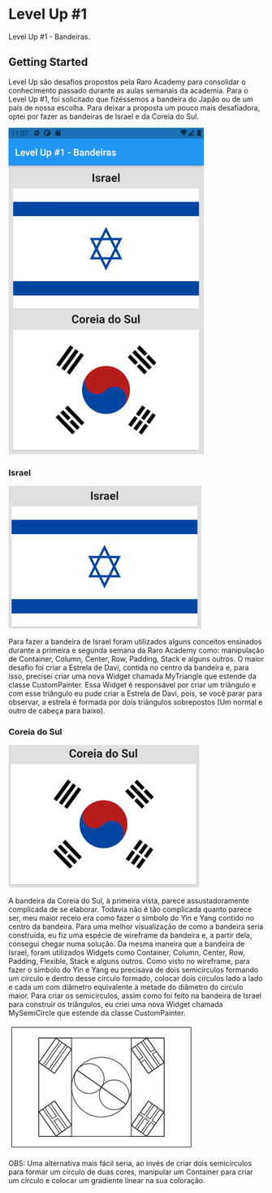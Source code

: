 # Level Up #1

Level Up #1 - Bandeiras.

## Getting Started

Level Up são desafios propostos pela Raro Academy para consolidar o conhecimento passado durante as aulas semanais da academia. Para o Level Up #1, foi solicitado que fizéssemos a bandeira do Japão ou de um país de nossa escolha. Para deixar a proposta um pouco mais desafiadora, optei por fazer as bandeiras de Israel e da Coreia do Sul.

![Level Up #1 - Bandeiras](./assets/img/bandeiras.png)

### Israel
![Bandeira - Israel](./assets/img/israel.png)

Para fazer a bandeira de Israel foram utilizados alguns conceitos ensinados durante a primeira e segunda semana da Raro Academy como: manipulação de Container, Column, Center, Row, Padding, Stack e alguns outros. O maior desafio foi criar a Estrela de Davi, contida no centro da bandeira e, para isso, precisei criar uma nova Widget chamada MyTriangle que estende da classe CustomPainter. Essa Widget é responsável por criar um triângulo e com esse triângulo eu pude criar a Estrela de Davi, pois, se você parar para observar, a estrela é formada por dois triângulos sobrepostos (Um normal e outro de cabeça para baixo).

### Coreia do Sul
![Bandeira - Coreia do Sul](./assets/img/coreia_do_sul.png)

A bandeira da Coreia do Sul, à primeira vista, parece assustadoramente complicada de se elaborar. Todavia não é tão complicada quanto parece ser, meu maior receio era como fazer o símbolo do Yin e Yang contido no centro da bandeira. Para uma melhor visualização de como a bandeira seria construída, eu fiz uma espécie de wireframe da bandeira e, a partir dela, consegui chegar numa solução. Da mesma maneira que a bandeira de Israel, foram utilizados Widgets como Container, Column, Center, Row, Padding, Flexible, Stack e alguns outros. Como visto no wireframe, para fazer o símbolo do Yin e Yang eu precisava de dois semicírculos formando um círculo e dentro desse círculo formado, colocar dois círculos lado a lado e cada um com diâmetro equivalente à metade do diâmetro do circulo maior. Para criar os semicírculos, assim como foi feito na bandeira de Israel para construir os triângulos, eu criei uma nova Widget chamada MySemiCircle que estende da classe CustomPainter.

![Coreia do Sul - Wireframe](./assets/img/wireframe.png)

OBS: Uma alternativa mais fácil seria, ao invés de criar dois semicírculos para formar um círculo de duas cores, manipular um Container para criar um círculo e colocar um gradiente linear na sua coloração.
